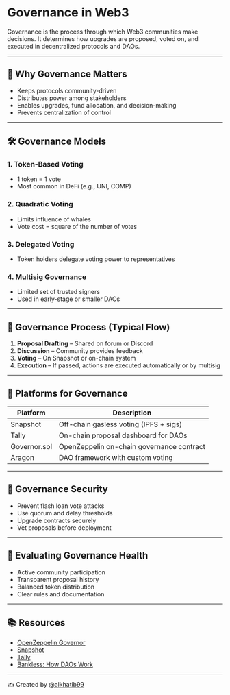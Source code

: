 # Governance in Web3

Governance is the process through which Web3 communities make decisions. It determines how upgrades are proposed, voted on, and executed in decentralized protocols and DAOs.

---

## 🧠 Why Governance Matters

- Keeps protocols community-driven
- Distributes power among stakeholders
- Enables upgrades, fund allocation, and decision-making
- Prevents centralization of control

---

## 🛠 Governance Models

### 1. **Token-Based Voting**
- 1 token = 1 vote
- Most common in DeFi (e.g., UNI, COMP)

### 2. **Quadratic Voting**
- Limits influence of whales
- Vote cost = square of the number of votes

### 3. **Delegated Voting**
- Token holders delegate voting power to representatives

### 4. **Multisig Governance**
- Limited set of trusted signers
- Used in early-stage or smaller DAOs

---

## 📜 Governance Process (Typical Flow)

1. **Proposal Drafting** – Shared on forum or Discord
2. **Discussion** – Community provides feedback
3. **Voting** – On Snapshot or on-chain system
4. **Execution** – If passed, actions are executed automatically or by multisig

---

## 🧪 Platforms for Governance

| Platform    | Description                              |
|-------------|------------------------------------------|
| Snapshot    | Off-chain gasless voting (IPFS + sigs)   |
| Tally       | On-chain proposal dashboard for DAOs     |
| Governor.sol| OpenZeppelin on-chain governance contract|
| Aragon      | DAO framework with custom voting         |

---

## 🔐 Governance Security

- Prevent flash loan vote attacks
- Use quorum and delay thresholds
- Upgrade contracts securely
- Vet proposals before deployment

---

## 🔎 Evaluating Governance Health

- Active community participation
- Transparent proposal history
- Balanced token distribution
- Clear rules and documentation

---

## 📚 Resources

- [OpenZeppelin Governor](https://docs.openzeppelin.com/contracts/4.x/governance)
- [Snapshot](https://snapshot.org/)
- [Tally](https://www.tally.xyz/)
- [Bankless: How DAOs Work](https://newsletter.banklesshq.com/p/how-daos-work)

---

✍️ Created by [@alkhatib99](https://github.com/alkhatib99)
